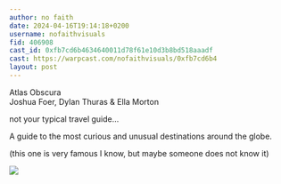 ```yaml
---
author: no faith
date: 2024-04-16T19:14:18+0200
username: nofaithvisuals
fid: 406908
cast_id: 0xfb7cd6b4634640011d78f61e10d3b8bd518aaadf
cast: https://warpcast.com/nofaithvisuals/0xfb7cd6b4
layout: post
---
```

Atlas Obscura  
Joshua Foer, Dylan Thuras & Ella Morton  
  
not your typical travel guide…  
  
A guide to the most curious and unusual destinations around the globe.  
  
(this one is very famous I know, but maybe someone does not know it)  

![](https://imagedelivery.net/BXluQx4ige9GuW0Ia56BHw/31698ad9-ef08-483f-d24d-f3b84fa10f00/original)